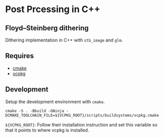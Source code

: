 # Post Prcessing in C++

## Floyd–Steinberg dithering

Dithering implementation in C++ with `stb_image` and `glm`.

## Requires

  - [cmake](https://cmake.org)
  - [vcpkg](https://vcpkg.io/en/index.html)

## Development

Setup the development environment with `cmake`.

```
cmake -S . -Bbuild -GNinja -DCMAKE_TOOLCHAIN_FILE=${VCPKG_ROOT}/scripts/buildsystems/vcpkg.cmake
```

`${VCPKG_ROOT}`: Follow their installation instruction and set this variable so that it points to where vcpkg is installed.

